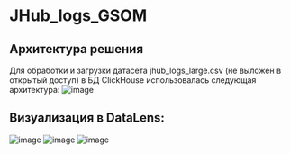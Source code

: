 # JHub_logs_GSOM
## Архитектура решения
Для обработки и загрузки датасета jhub_logs_large.csv (не выложен в открытый доступ) в БД ClickHouse использовалась следующая архитектура: 
![image](https://user-images.githubusercontent.com/114469801/235177733-2b2c4bfb-c823-4e32-a2de-0fc9baadbeb0.png)



## Визуализация в DataLens:
![image](https://user-images.githubusercontent.com/114469801/235179138-9115c815-f763-4108-bf61-3f0d365e0695.png)
![image](https://user-images.githubusercontent.com/114469801/235179201-1378813c-cf44-477d-a55c-8c05215f2d9d.png)
![image](https://user-images.githubusercontent.com/114469801/235179262-6cf0c3b5-bf46-4bf3-a76e-5f6f75eba9e5.png)
